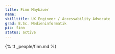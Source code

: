 ```yaml
---
title: Finn Maybauer
name:
skilltitle: UX Engineer / Accessability Advocate
grad: B.Sc. Medieninformatik
pic: finn
status: active
---
```


{% tf _people/finn.md %}
